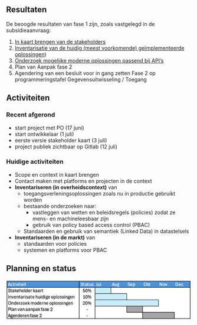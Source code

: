 ## Resultaten

De beoogde resultaten van fase 1 zijn, zoals vastgelegd in de subsidieaanvraag:
1.	[In kaart brengen van de stakeholders](2.1stakeholders.md) 
2.	[Inventarisatie van de huidig (meest voorkomende) ge&iuml;mplementeerde oplossingen](2.2huidige_oplossingen.md))
3.	[Onderzoek mogelijke moderne oplossingen passend bij API’s](2.3.0moderne_oplossingsrichtingen)
4.	Plan van Aanpak fase 2
5.	Agendering van een besluit voor in gang zetten Fase 2 op programmeringstafel Gegevensuitwisseling / Toegang

## Activiteiten 

### Recent afgerond
- start project met PO (17 juni)
- start ontwikkelaar (1 juli)
- eerste versie stakeholder kaart (3 juli)
- project publiek zichtbaar op Gitlab (12 juli)

### Huidige activiteiten
- Scope en context in kaart brengen
- Contact maken met platforms en projecten in de context
- **Inventariseren (in overheidscontext)** van 
  - toegangsverleningsoplossingen zoals nu in productie gebruikt worden
  - bestaande onderzoeken naar:
    - vastleggen van wetten en beleidsregels (policies) zodat ze mens- en machineleesbaar zijn
    - gebruik van policy based access control (PBAC)
  - Standaarden en gebruik van semantiek (Linked Data) in datastelsels
- **Inventariseren (in de markt)** van
  - standaarden voor policies
  - systemen en platforms voor PBAC

## Planning en status

![2.0planning.png](2.0planning.png)

